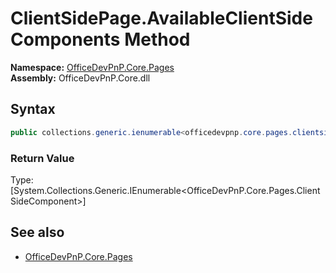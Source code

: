 # ClientSidePage.AvailableClientSideComponents Method  
**Namespace:** [OfficeDevPnP.Core.Pages](OfficeDevPnP.Core.Pages.md)  
**Assembly:** OfficeDevPnP.Core.dll  
## Syntax
```C#
public collections.generic.ienumerable<officedevpnp.core.pages.clientsidecomponent> AvailableClientSideComponents()
```
### Return Value
Type: [System.Collections.Generic.IEnumerable<OfficeDevPnP.Core.Pages.ClientSideComponent>]  

## See also
- [OfficeDevPnP.Core.Pages](OfficeDevPnP.Core.Pages.md)
